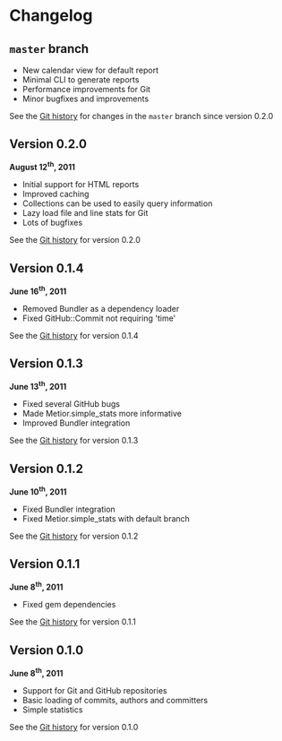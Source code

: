 # Changelog

## `master` branch

 * New calendar view for default report
 * Minimal CLI to generate reports
 * Performance improvements for Git
 * Minor bugfixes and improvements

 See the
 [Git history](https://github.com/koraktor/metior/compare/0.2.0...master) for
 changes in the `master` branch since version 0.2.0

## Version 0.2.0

 **August 12<sup>th</sup>, 2011**

 * Initial support for HTML reports
 * Improved caching
 * Collections can be used to easily query information
 * Lazy load file and line stats for Git
 * Lots of bugfixes

 See the
 [Git history](https://github.com/koraktor/metior/compare/0.1.4...0.2.0) for
 version 0.2.0

## Version 0.1.4

 **June 16<sup>th</sup>, 2011**

 * Removed Bundler as a dependency loader
 * Fixed GitHub::Commit not requiring 'time'

 See the
 [Git history](https://github.com/koraktor/metior/compare/0.1.3...0.1.4) for
 version 0.1.4

## Version 0.1.3

 **June 13<sup>th</sup>, 2011**

 * Fixed several GitHub bugs
 * Made Metior.simple_stats more informative
 * Improved Bundler integration

 See the
 [Git history](https://github.com/koraktor/metior/compare/0.1.2...0.1.3) for
 version 0.1.3

## Version 0.1.2

 **June 10<sup>th</sup>, 2011**

 * Fixed Bundler integration
 * Fixed Metior.simple_stats with default branch

 See the
 [Git history](https://github.com/koraktor/metior/compare/0.1.1...0.1.2) for
 version 0.1.2

## Version 0.1.1

 **June 8<sup>th</sup>, 2011**

 * Fixed gem dependencies

 See the
 [Git history](https://github.com/koraktor/metior/compare/0.1.0...0.1.1) for
 version 0.1.1

## Version 0.1.0

 **June 8<sup>th</sup>, 2011**

 * Support for Git and GitHub repositories
 * Basic loading of commits, authors and committers
 * Simple statistics

 See the [Git history](https://github.com/koraktor/metior/commits/0.1.0) for
 version 0.1.0
